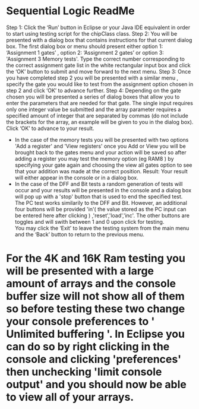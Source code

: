 # Sequential Logic ReadMe

Step 1: Click the ‘Run’ button in Eclipse or your Java IDE equivalent in order to start using testing script for the chipClass class.
Step 2: You will be presented with a dialog box that contains instructions for that current dialog box. The first dialog box or menu should present either option 1: ‘Assignment 1 gates’ , option 2: ‘Assignment 2 gates’ or option 3: 'Assignment 3 Memory tests'. Type the correct number corresponding to the correct assignment gate list in the white rectangular input box and click the ‘OK’ button to submit and move forward to the next menu.
Step 3: Once you have completed step 2 you will be presented with a similar menu , specify the gate you would like to test from the assignment option chosen in step 2 and click ‘OK’ to advance further.
Step 4: Depending on the gate chosen you will be presented a series of dialog boxes that allow you to enter the parameters that are needed for that gate. The single input requires only one integer value be submitted and the array parameter requires a specified amount of integer that are separated by commas (do not include the brackets for the array, an example will be given to you in the dialog box). Click ‘OK’ to advance to your result. 

* In the case of the memory tests you will be presented with two options 'Add a register' and 'View registers' once you Add or View you will be brought back to the gates menu and your action will be saved so after adding a register you may test the memory option (eg RAM8 ) by specifying your gate again and choosing the view all gates option to see that your addition was made at the correct position.
Result: Your result will either appear in the console or in a dialog box.
* In the case of the DFF and Bit tests a random generation of tests will occur and your results will be presented in the console and a dialog box will pop up with a 'stop' button that is used to end the specified test. The PC test works similarily to the DFF and Bit. However, an additional four buttons will be provided 'in'( the value stored as the PC input can be entered here after clicking ) ,'reset','load','inc'. The other buttons are toggles and will swith between 1 and 0 upon click for testing.  
You may click the ‘Exit’ to leave the testing system from the main menu and the ‘Back’ button to return to the previous menu.

# For the 4K and 16K Ram testing you will be presented with a large amount of arrays and the console buffer size will not show all of them so before testing these two change your console preferences to ' Unlimited buffering '. In Eclipse you can do so by right clicking in the console and clicking 'preferences' then unchecking 'limit console output' and you should now be able to view all of your arrays. 
